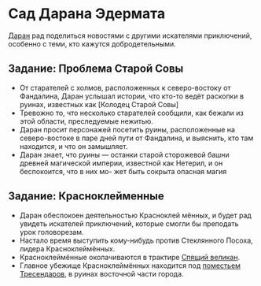 # Сад Дарана Эдермата

[Даран](../characters/edermat.md) рад поделиться новостями с другими искателями приключений, особенно с теми, кто кажутся добродетельными.

## Задание: Проблема Старой Совы
* От старателей с холмов, расположенных к северо-востоку от Фандалина, Даран услышал истории, что кто-то ведёт раскопки в руинах, известных как [Колодец Старой Совы]
* Тревожно то, что несколько старателей сообщили, как бежали из этой области, преследуемые нежитью.
* Даран просит персонажей посетить руины, расположенные на северо-востоке в паре дней пути от Фандалина, и выяснить, кто там находится, и что он замышляет.
* Даран знает, что руины — останки старой сторожевой башни древней магической империи, известной как Нетерил, и он беспокоится, что в них мо- жет быть сокрыта опасная магия

## Задание: Красноклейменные
* Даран обеспокоен деятельностью Красноклей мённых, и будет рад увидеть искателей приключений, которые смогли бы преподать урок головорезам.
* Настало время выступить кому-нибудь против Стеклянного Посоха, лидера Красноклеймённых.
* Красноклеймённые околачиваются в трактире [Спящий великан](../krasnokeymennie-meeting.md).
* Главное убежище Красноклеймённых находится под [поместьем Тресендаров](../krasnokeymennie.md), в руинах восточной части города.